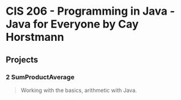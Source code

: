 # CIS 206 - Programming in Java - Java for Everyone by Cay Horstmann

## Projects

### 2 SumProductAverage
>Working with the basics, arithmetic with Java.
